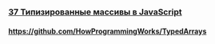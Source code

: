 ### [37 Типизированные массивы в JavaScript](https://www.youtube.com/watch?v=tTNcqxbxhfY)

#### https://github.com/HowProgrammingWorks/TypedArrays

